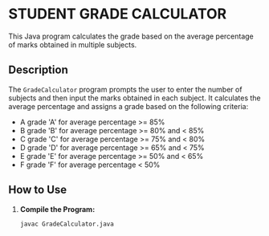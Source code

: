 # STUDENT GRADE CALCULATOR

This Java program calculates the grade based on the average percentage of marks obtained in multiple subjects.

## Description

The `GradeCalculator` program prompts the user to enter the number of subjects and then input the marks obtained in each subject. It calculates the average percentage and assigns a grade based on the following criteria:

- A grade 'A' for average percentage >= 85%
- B grade 'B' for average percentage >= 80% and < 85%
- C grade 'C' for average percentage >= 75% and < 80%
- D grade 'D' for average percentage >= 65% and < 75%
- E grade 'E' for average percentage >= 50% and < 65%
- F grade 'F' for average percentage < 50%

## How to Use

1. **Compile the Program:**
   ```bash
   javac GradeCalculator.java
